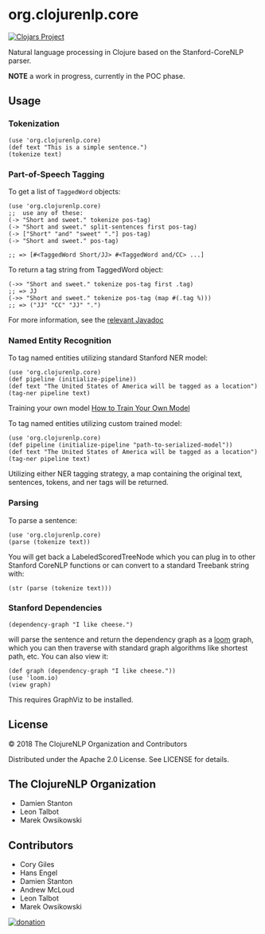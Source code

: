 # org.clojurenlp.core

[![Clojars Project](https://img.shields.io/clojars/v/org.clojurenlp/core.svg)](https://clojars.org/org.clojurenlp/core)

Natural language processing in Clojure based on the Stanford-CoreNLP parser.

**NOTE** a work in progress, currently in the POC phase.

## Usage

### Tokenization

    (use 'org.clojurenlp.core)
    (def text "This is a simple sentence.")
    (tokenize text)

### Part-of-Speech Tagging

To get a list of `TaggedWord` objects:

    (use 'org.clojurenlp.core)
    ;;  use any of these:
    (-> "Short and sweet." tokenize pos-tag)
    (-> "Short and sweet." split-sentences first pos-tag)
    (-> ["Short" "and" "sweet" "."] pos-tag)
    (-> "Short and sweet." pos-tag)
    
    ;; => [#<TaggedWord Short/JJ> #<TaggedWord and/CC> ...]

To return a tag string from TaggedWord object:
    
    (->> "Short and sweet." tokenize pos-tag first .tag)
    ;; => JJ
    (->> "Short and sweet." tokenize pos-tag (map #(.tag %)))
    ;; => ("JJ" "CC" "JJ" ".")

For more information, see the [relevant Javadoc](http://nlp.stanford.edu/nlp/javadoc/javanlp/edu/stanford/nlp/ling/TaggedWord.html)

### Named Entity Recognition

To tag named entities utilizing standard Stanford NER model:

    (use 'org.clojurenlp.core)
    (def pipeline (initialize-pipeline))
    (def text "The United States of America will be tagged as a location")
    (tag-ner pipeline text)

Training your own model [How to Train Your Own Model](https://nlp.stanford.edu/software/crf-faq.html#a)

To tag named entities utilizing custom trained model: 
    
    (use 'org.clojurenlp.core)
    (def pipeline (initialize-pipeline "path-to-serialized-model"))
    (def text "The United States of America will be tagged as a location")
    (tag-ner pipeline text)
    
Utilizing either NER tagging strategy, a map containing the original text, sentences, tokens, and ner tags will be returned.
    
### Parsing

To parse a sentence:

	(use 'org.clojurenlp.core)
	(parse (tokenize text))

You will get back a LabeledScoredTreeNode which you can plug in to
other Stanford CoreNLP functions or can convert to a standard Treebank
string with:

	(str (parse (tokenize text)))

### Stanford Dependencies

	(dependency-graph "I like cheese.")

will parse the sentence and return the dependency graph as a
[loom](https://github.com/jkk/loom) graph, which you can then traverse with
standard graph algorithms like shortest path, etc. You can also view it:

	(def graph (dependency-graph "I like cheese."))
	(use 'loom.io)
	(view graph)

This requires GraphViz to be installed.

## License

© 2018 The ClojureNLP Organization and Contributors

Distributed under the Apache 2.0 License. See LICENSE for details.

## The ClojureNLP Organization
- Damien Stanton
- Leon Talbot
- Marek Owsikowski

## Contributors
- Cory Giles
- Hans Engel
- Damien Stanton
- Andrew McLoud
- Leon Talbot
- Marek Owsikowski



[![donation](https://img.shields.io/badge/Donate_-to_this_project-green.svg)](https://paypal.me/damienstanton)
